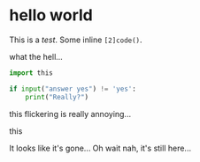 # hello world  

This is a *test*. Some inline `[2]code()`.

what the hell...

```python
import this

if input("answer yes") != 'yes':
	print("Really?")
```

this flickering is really annoying...

this

It looks like it's gone... Oh wait nah, it's still here...